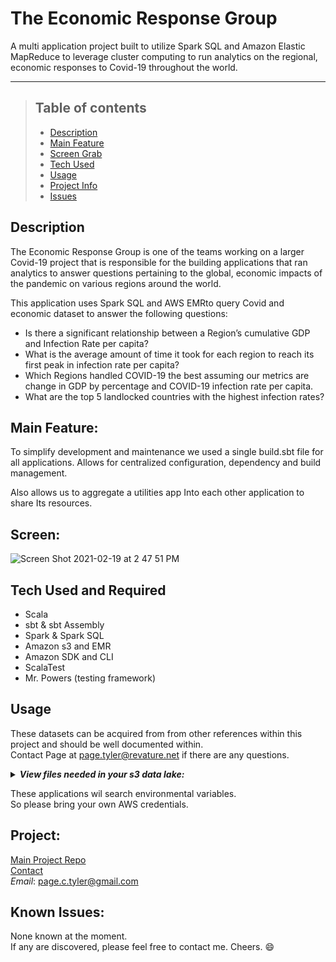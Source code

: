 # The Economic Response Group
A multi application project built to utilize Spark SQL and Amazon Elastic MapReduce to leverage cluster computing to run analytics on the regional, economic responses to Covid-19 throughout the world. 

- - - -

>## Table of contents
>* [Description](#description)
>* [Main Feature](#feature)
>* [Screen Grab](#screen)
>* [Tech Used](#tech)
>* [Usage](#usage)
>* [Project Info](#project)
>* [Issues](#known-issues)



## Description
The Economic Response Group is one of the teams working on a larger Covid-19 project that is responsible for the building applications that ran analytics to answer questions pertaining to the global, economic impacts of the pandemic on various regions around the world. 

This application uses Spark SQL and AWS EMRto query Covid and economic dataset to answer the following questions:

* Is there a significant relationship between a Region’s cumulative GDP and Infection Rate per capita?
* What is the average amount of time it took for each region to reach its first peak in infection rate per capita?
* Which Regions handled COVID-19 the best assuming our metrics are change in GDP by percentage and COVID-19 infection rate per capita. 
* What are the top 5 landlocked countries with the highest infection rates? 

## Main Feature:
To simplify development and maintenance we used a single build.sbt file for all applications. 
Allows for centralized configuration, dependency and build management.     

Also allows us to aggregate a utilities app Into each other application to share Its resources. 

## Screen:
![Screen Shot 2021-02-19 at 2 47 51 PM](https://user-images.githubusercontent.com/48693333/108554085-98a2e900-72c1-11eb-8fe3-a4252ec6c9a0.png)

## Tech Used and Required
+ Scala 
+ sbt & sbt Assembly 
+ Spark & Spark SQL         
+ Amazon s3 and EMR              
+ Amazon SDK and CLI              
+ ScalaTest   
+ Mr. Powers (testing framework)

## Usage
These datasets can be acquired from from other references within this project and should be well documented within.                 
Contact Page at page.tyler@revature.net if there are any questions.          
<details>
    <summary><b><i>View files needed in your s3 data lake:</i></b></summary>
    <li>countries_general_stats.tsv</li>   
    <li>owid-covid-data.csv</li>    
    <li>region_dictionary (<i>rqd for any app that uses the DataFrameBuilder utility class</i>)</li>      
</details>           

These applications wil search environmental variables.    
So please bring your own AWS credentials. 

## Project:
[Main Project Repo](https://github.com/891-MehrabRahman-CovidAnalysis/covid-analysis-1)    
[Contact](https://github.com/drthisguy)    
*Email*: page.c.tyler@gmail.com       

## Known Issues:
None known at the moment.  
If any are discovered, please feel free to contact me.  Cheers. :smile:
